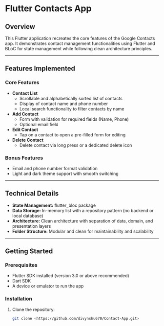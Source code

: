 # Flutter Contacts App

## Overview

This Flutter application recreates the core features of the Google Contacts app. It demonstrates contact management functionalities using Flutter and BLoC for state management while following clean architecture principles.

---

## Features Implemented

### Core Features
- **Contact List**
  - Scrollable and alphabetically sorted list of contacts
  - Display of contact name and phone number
  - Local search functionality to filter contacts by name
- **Add Contact**
  - Form with validation for required fields (Name, Phone)
  - Optional email field
- **Edit Contact**
  - Tap on a contact to open a pre-filled form for editing
- **Delete Contact**
  - Delete contact via long press or a dedicated delete icon

### Bonus Features
- Email and phone number format validation
- Light and dark theme support with smooth switching

---

## Technical Details

- **State Management:** flutter_bloc package
- **Data Storage:** In-memory list with a repository pattern (no backend or local database)
- **Architecture:** Clean architecture with separation of data, domain, and presentation layers
- **Folder Structure:** Modular and clean for maintainability and scalability

---

## Getting Started

### Prerequisites
- Flutter SDK installed (version 3.0 or above recommended)
- Dart SDK
- A device or emulator to run the app

### Installation

1. Clone the repository:
   ```bash
   git clone <https://github.com/divynshu670/Contact-App.git>
